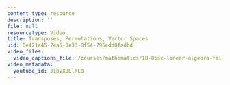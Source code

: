 ```yaml
---
content_type: resource
description: ''
file: null
resourcetype: Video
title: Transposes, Permutations, Vector Spaces
uid: 6e421e45-74a5-0e33-8f54-796edd0fadbd
video_files:
  video_captions_file: /courses/mathematics/18-06sc-linear-algebra-fall-2011/ax-b-and-the-four-subspaces/transposes-permutations-vector-spaces/transposes-permutations-vector-spaces/JibVXBElKL0.vtt
video_metadata:
  youtube_id: JibVXBElKL0
---
```

